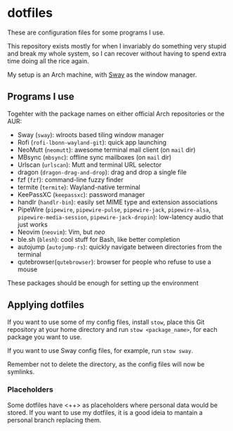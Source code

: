 # dotfiles

These are configuration files for some programs I use.

This repository exists mostly for when I invariably do something very stupid and break my whole system,
so I can recover without having to spend extra time doing all the rice again.

My setup is an Arch machine, with [Sway](https://wiki.archlinux.org/title/Sway) as the window manager.

## Programs I use

Togehter with the package names on either official Arch repositories or the AUR:

 - Sway (`sway`): wlroots based tiling window manager
 - Rofi (`rofi-lbonn-wayland-git`): quick app launching
 - NeoMutt (`neomutt`): awesome terminal mail client (on `mail` dir)
 - MBsync (`mbsync`): offline sync mailboxes (on `mail` dir)
 - Urlscan (`urlscan`): Mutt and terminal URL selector
 - dragon (`dragon-drag-and-drop`): drag and drop a single file
 - fzf (`fzf`): command-line fuzzy finder
 - termite (`termite`): Wayland-native terminal
 - KeePassXC (`keepassxc`): password manager
 - handlr (`handlr-bin`): easily set MIME type and extension associations
 - PipeWire (`pipewire`, `pipewire-pulse`, `pipewire-jack`, `pipewire-alsa`, `pipewire-media-session`, `pipewire-jack-dropin`): low-latency audio that just works
 - Neovim (`neovim`): Vim, but *neo*
 - ble.sh (`blesh`): cool stuff for Bash, like better completion
 - autojump (`autojump-rs`): quickly navigate between directories from the terminal
 - qutebrowser(`qutebrowser`): browser for people who refuse to use a mouse

These packages should be enough for setting up the environment

## Applying dotfiles

If you want to use some of my config files, install `stow`, place this Git repository at your home directory and run `stow <package_name>`, for each package you want to use.

If you want to use Sway config files, for example, run `stow sway`.

Remember not to delete the directory, as the config files will now be symlinks.

### Placeholders

Some dotfiles have <++> as placeholders where personal data would be stored.
If you want to use my dotfiles, it is a good ideia to mantain a personal branch replacing them.
